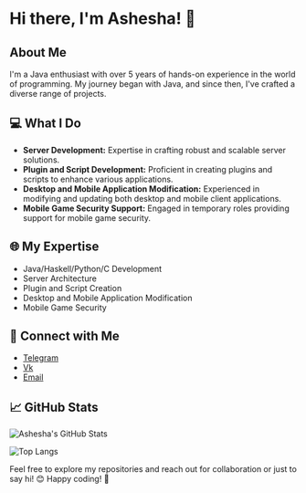 # Hi there, I'm Ashesha! 👋

## About Me

I'm a Java enthusiast with over 5 years of hands-on experience in the world of programming. My journey began with Java, and since then, I've crafted a diverse range of projects.

## 💻 What I Do

- **Server Development:** Expertise in crafting robust and scalable server solutions.
- **Plugin and Script Development:** Proficient in creating plugins and scripts to enhance various applications.
- **Desktop and Mobile Application Modification:** Experienced in modifying and updating both desktop and mobile client applications.
- **Mobile Game Security Support:** Engaged in temporary roles providing support for mobile game security.

## 🌐 My Expertise

- Java/Haskell/Python/C Development
- Server Architecture
- Plugin and Script Creation
- Desktop and Mobile Application Modification
- Mobile Game Security

## 🔗 Connect with Me

- [Telegram](https://t.me/mcashesha) 
- [Vk](https://vk.com/mcashesha)
- [Email](mcashesha@mail.ru)

## 📈 GitHub Stats

![Ashesha's GitHub Stats](https://github-readme-stats.vercel.app/api?username=McAshesha&show_icons=true&theme=radical)

![Top Langs](https://github-readme-stats.vercel.app/api/top-langs/?username=McAshesha&layout=compact&theme=radical)

Feel free to explore my repositories and reach out for collaboration or just to say hi! 😊
Happy coding! 🚀
